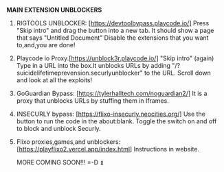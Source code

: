  **MAIN EXTENSION UNBLOCKERS**
1. RIGTOOLS UNBLOCKER: [https://devtoolbypass.playcode.io/]
   Press "Skip intro" and drag the button into a new tab.
   It should show a page that says "Untitled Document"
   Disable the extensions that you want to,and,you are done!
2. Playcode io Proxy.[https://unblock3r.playcode.io/]
   "Skip intro" (again)
   Type in a URL into the box.It unblocks URLs by adding "/?suicidelifetimeprevension.securlyunblocker" to the URL.
   Scroll down and look at all the exploits!
3. GoGuardian Bypass: [https://tylerhalltech.com/noguardian2/]
      It is a proxy that unblocks URLs by stuffing them in Iframes.
4. INSECURLY bypass: [https://flixo-insecurly.neocities.org/]
   Use the button to run the code in the about:blank.
   Toggle the switch on and off to block and unblock Securly.
5. Flixo proxies,games,and unblockers: [https://playflixo2.vercel.app/index.html]
   Instructions in website.

   MORE COMING SOON!!! =-D   ⏫        
